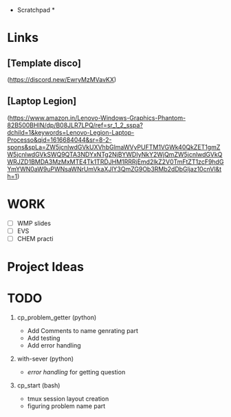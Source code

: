 * Scratchpad * 
# Links
## [Template disco] 
(https://discord.new/EwryMzMVavKX)
## [Laptop Legion] 
(https://www.amazon.in/Lenovo-Windows-Graphics-Phantom-82B500BHIN/dp/B08JLR7LPQ/ref=sr_1_2_sspa?dchild=1&keywords=Lenovo-Legion-Laptop-Processo&qid=1616684044&sr=8-2-spons&spLa=ZW5jcnlwdGVkUXVhbGlmaWVyPUFTM1VGWk40QkZET1gmZW5jcnlwdGVkSWQ9QTA3NDYxNTg2NjBYWDIyNkY2WjQmZW5jcnlwdGVkQWRJZD1BMDA3MzMxMTE4Tk1TRDJHM1RRRjEmd2lkZ2V0TmFtZT1zcF9hdGYmYWN0aW9uPWNsaWNrUmVkaXJlY3QmZG9Ob3RMb2dDbGljaz10cnVl&th=1)


# WORK
* [ ] WMP slides
* [ ] EVS
* [ ] CHEM practi

# Project Ideas


# TODO
1. cp_problem_getter (python)
	* Add Comments to name genrating part
	* Add testing
	* Add error handling
	
2. with-sever (python)
	* _error handling_ for getting question
	
3. cp_start (bash)
	* tmux session layout creation
	* figuring problem name part